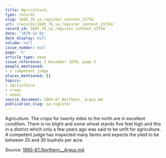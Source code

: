 ```yaml
---
title: Agriculture.
type: records
slug: 1845_76_sa_register_content_23754
url: /records/1845_76_sa_register_content_23754/
record_id: 1845_76_sa_register_content_23754
date: '1870-12-01'
date_display: null
volume: null
issue_number: null
page: '5'
article_type: news
issue_reference: 1 December 1870, page 5
people_mentioned:
- a competent judge
places_mentioned: []
topics:
- agriculture
- crops
- wheat
source_document: 1985-87_Northern__Argus.md
publication_slug: sa-register
---
```


Agriculture.  The crops for twenty miles to the north are in excellent condition.  There is no blight and some wheat stands five feet high and this in a district which only a few years ago was said to be unfit for agriculture.  A competent judge has inspected many farms and expects the yield to be between 20 and 30 bushels per acre.

Source: [1985-87_Northern__Argus.md](/downloads/markdown/1985-87_Northern__Argus.md)
